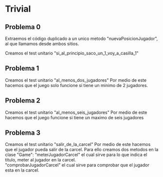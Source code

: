 # Trivial
## Problema 0 
Extraemos el código duplicado a un unico metodo "nuevaPosicionJugador", 
al que llamamos desde ambos sitios.

Creamos el test unitario "si_al_principio_saco_un_1_voy_a_casilla_1"

## Problema 1
Creamos el test unitario "al_menos_dos_jugadores"
Por medio de este hacemos que el juego solo funcione si tiene un minimo de 2 jugadores. 

## Problema 2 
Creamos el test unitario "al_menos_seis_jugadores"
Por medio de este hacemos que el juego funcione si tiene un maximo de seis jugadores 

## Problema 3 

Creamos el test unitario "salir_de_la_carcel"
Por medio de este hacemos que el jugador pueda salir de la carcel. Para ello creamos dos metodos en la clase "Game":
"meterJugadorCarcel" el cual sirve para lo que indica el titulo, meter al jugador en la carcel.  
"comprobarJugadorCarcel" el cual sirve para comprobar que el jugador esta en la carcel.  
